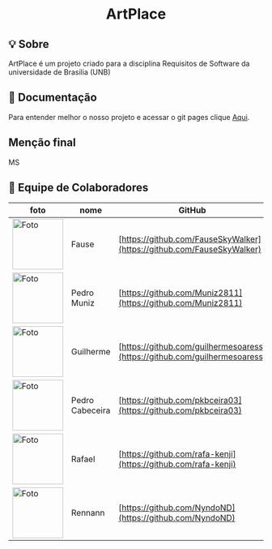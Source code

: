 <h1 align="center"> ArtPlace</h1>

## 💡 Sobre
ArtPlace é um projeto criado para a disciplina Requisitos de Software da universidade de Brasilia (UNB)


## 📒 Documentação
Para entender melhor o nosso projeto e acessar o git pages clique [Aqui](https://mdsreq-fga-unb.github.io/2023.2-ArtPlace/).

## Menção final 
MS


## 👥 Equipe de Colaboradores

| foto | nome | GitHub |
| ---- | ---- | ------ |
| <img src="https://avatars.githubusercontent.com/u/90693864?v=4" alt="Foto" style="width:100px"/> | Fause | [https://github.com/FauseSkyWalker](https://github.com/FauseSkyWalker) |
| <img src="https://avatars.githubusercontent.com/u/106991930?v=4" alt="Foto" style="width:100px"/> | Pedro Muniz| [https://github.com/Muniz2811](https://github.com/Muniz2811) |
| <img src="https://avatars.githubusercontent.com/u/88786065?v=4" alt="Foto" style="width:100px"/> | Guilherme | [https://github.com/guilhermesoaress](https://github.com/guilhermesoaress) |
| <img src="https://avatars.githubusercontent.com/u/109092210?v=4" alt="Foto" style="width:100px"/> | Pedro Cabeceira | [https://github.com/pkbceira03](https://github.com/pkbceira03) |
| <img src="https://avatars.githubusercontent.com/u/79025349?v=4" alt="Foto" style="width:100px"/> | Rafael | [https://github.com/rafa-kenji](https://github.com/rafa-kenji) |
| <img src="https://avatars.githubusercontent.com/u/64983769?v=4" alt="Foto" style="width:100px"/> | Rennann| [https://github.com/NyndoND](https://github.com/NyndoND) |
